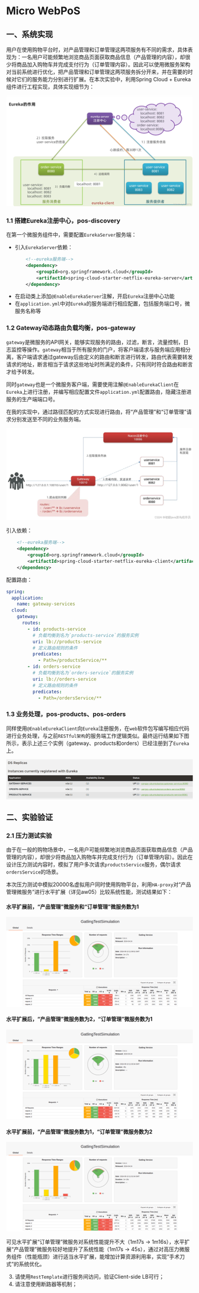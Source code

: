 # Micro WebPoS

## 一、系统实现

用户在使用购物平台时，对产品管理和订单管理这两项服务有不同的需求，具体表现为：一名用户可能频繁地浏览商品页面获取商品信息（产品管理的内容），却很少将商品加入购物车并完成支付行为（订单管理内容）。因此可以使用微服务架构对当前系统进行优化，把产品管理和订单管理这两项服务拆分开来，并在需要的时候对它们的服务能力分别进行扩展。在本次实验中，利用Spring Cloud + Eureka组件进行工程实现，具体实现细节为：

![](figs/1.png)

### 1.1 搭建Eureka注册中心，pos-discovery

在第一个微服务组件中，需要配置`EurekaServer`服务端：
- 引入`EurekaServer`依赖：
    ```xml
        <!--eureka服务端-->
        <dependency>
            <groupId>org.springframework.cloud</groupId>
            <artifactId>spring-cloud-starter-netflix-eureka-server</artifactId>
        </dependency>
    ```
- 在启动类上添加`@EnableEurekaServer`注解，开启`Eureka`注册中心功能
- 在`application.yml`中对`Eureka`的服务端进行相应配置，包括服务端口号，微服务名称等

### 1.2 Gateway动态路由负载均衡，pos-gateway

`gateway`是微服务的API网关，能够实现服务的路由，过滤，断言，流量控制，日志监控等操作。`gateway`相当于所有服务的门户，将客户端请求与服务端应用相分离，客户端请求通过gateway后由定义的路由和断言进行转发，路由代表需要转发请求的地址，断言相当于请求这些地址时所满足的条件，只有同时符合路由和断言才给予转发。

同时`gateway`也是一个微服务客户端，需要使用注解`@EnableEurekaClient`在`Eureka`上进行注册，并编写相应配置文件`application.yml`配置路由，隐藏注册进服务的生产端端口号。

在我的实现中，通过路径匹配的方式实现进行路由，将“产品管理”和“订单管理”请求分别发送至不同的业务服务端。

![](figs/2.png)

引入依赖：
```xml
    <!--eureka服务端-->
    <dependency>
        <groupId>org.springframework.cloud</groupId>
        <artifactId>spring-cloud-starter-netflix-eureka-client</artifactId>
    </dependency>
```

配置路由：
```yml
spring:
  application:
    name: gateway-services
  cloud:
    gateway:
      routes:
        - id: products-service
          # 负载均衡到名为`products-service`的服务实例
          uri: lb://products-service
          # 定义路由规则的条件
          predicates:
            - Path=/productsService/**
        - id: orders-service
          # 负载均衡到名为`orders-service`的服务实例
          uri: lb://orders-service
          # 定义路由规则的条件
          predicates:
            - Path=/ordersService/**
```

### 1.3 业务处理，pos-products、pos-orders

同样使用`@EnableEurekaClient`向`Eureka`注册服务，在`web`软件包写编写相应代码进行业务处理，与之前`RESTful架构`的服务端工作逻辑类似。最终运行结果如下图所示，表示上述三个实例（gateway、products和orders）已经注册到了`Eureka`上。

![](figs/3.png)

## 二、实验验证

### 2.1 压力测试实验

由于在一般的购物场景中，一名用户可能频繁地浏览商品页面获取商品信息（产品管理的内容），却很少将商品加入购物车并完成支付行为（订单管理内容）。因此在设计压力测试内容时，模拟了用户多次请求`productsService`服务，偶尔请求`ordersService`的场景。

本次压力测试中模拟20000名虚拟用户同时使用购物平台，利用`HA-proxy`对“产品管理微服务”进行水平扩展（详见aw05）比较系统性能，测试结果如下：

#### 水平扩展前，“产品管理”微服务和“订单管理”微服务数为1

![](figs/4.png)

#### 水平扩展后，“产品管理”微服务数为2，“订单管理”微服务数为1

![](figs/5.png)

#### 水平扩展前，“产品管理”微服务数为1，“订单管理”微服务数为2

![](figs/6.png)

可见水平扩展“订单管理”微服务对系统性能提升不大（1m17s -> 1m16s），水平扩展“产品管理”微服务较好地提升了系统性能（1m17s -> 45s），通过对高压力微服务组件（性能瓶颈）进行适当水平扩展，能增加计算资源利用率，实现“手术刀式”的系统优化。

3. 请使用`RestTemplate`进行服务间访问，验证Client-side LB可行；
4. 请注意使用断路器等机制；

